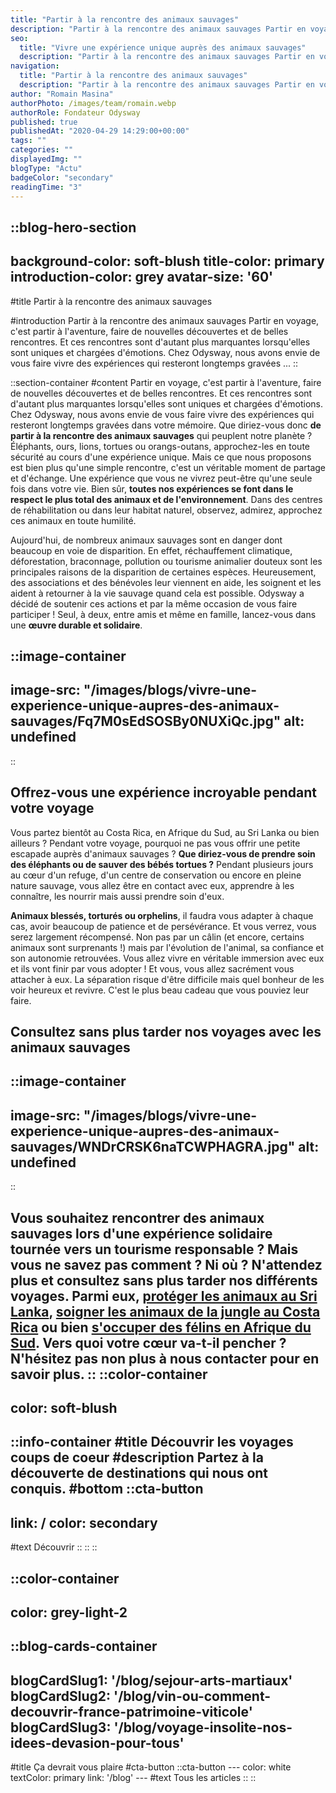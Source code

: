 ```yaml
---
title: "Partir à la rencontre des animaux sauvages"
description: "Partir à la rencontre des animaux sauvages Partir en voyage, c'est partir à l'aventure, faire de nouvelles découvertes et de belles rencontres. Et ces rencontres sont d'autant plus marquantes lorsqu'elles sont uniques et chargées d'émotions. Chez Odysway, nous avons envie de vous faire vivre des expériences qui resteront longtemps gravées ..."
seo:
  title: "Vivre une expérience unique auprès des animaux sauvages"
  description: "Partir à la rencontre des animaux sauvages Partir en voyage, c'est partir à l'aventure, faire de nouvelles découvertes et de belles rencontr"
navigation:
  title: "Partir à la rencontre des animaux sauvages"
  description: "Partir à la rencontre des animaux sauvages Partir en voyage, c'est partir à l'aventure, faire de nouvelles découvertes et de belles rencontres. Et ces rencontres sont d'autant plus marquantes lorsqu'elles sont uniques et chargées d'émotions. Chez Odysway, nous avons envie de vous faire vivre des expériences qui resteront longtemps gravées ..."
author: "Romain Masina"
authorPhoto: /images/team/romain.webp
authorRole: Fondateur Odysway
published: true
publishedAt: "2020-04-29 14:29:00+00:00"
tags: ""
categories: ""
displayedImg: ""
blogType: "Actu"
badgeColor: "secondary"
readingTime: "3"
---
```


::blog-hero-section
---
background-color: soft-blush
title-color: primary
introduction-color: grey
avatar-size: '60'
---
#title
Partir à la rencontre des animaux sauvages

#introduction
Partir à la rencontre des animaux sauvages Partir en voyage, c'est partir à l'aventure, faire de nouvelles découvertes et de belles rencontres. Et ces rencontres sont d'autant plus marquantes lorsqu'elles sont uniques et chargées d'émotions. Chez Odysway, nous avons envie de vous faire vivre des expériences qui resteront longtemps gravées ...
::

::section-container
#content
Partir en voyage, c'est partir à l'aventure, faire de nouvelles découvertes et de belles rencontres. Et ces rencontres sont d'autant plus marquantes lorsqu'elles sont uniques et chargées d'émotions. Chez Odysway, nous avons envie de vous faire vivre des expériences qui resteront longtemps gravées dans votre mémoire. Que diriez-vous donc **de partir à la rencontre des animaux sauvages** qui peuplent notre planète ? Éléphants, ours, lions, tortues ou orangs-outans, approchez-les en toute sécurité au cours d'une expérience unique. Mais ce que nous proposons est bien plus qu'une simple rencontre, c'est un véritable moment de partage et d'échange. Une expérience que vous ne vivrez peut-être qu'une seule fois dans votre vie. Bien sûr, **toutes nos expériences se font dans le respect le plus total des animaux et de l'environnement**. Dans des centres de réhabilitation ou dans leur habitat naturel, observez, admirez, approchez ces animaux en toute humilité.  
  
Aujourd'hui, de nombreux animaux sauvages sont en danger dont beaucoup en voie de disparition. En effet, réchauffement climatique, déforestation, braconnage, pollution ou tourisme animalier douteux sont les principales raisons de la disparition de certaines espèces. Heureusement, des associations et des bénévoles leur viennent en aide, les soignent et les aident à retourner à la vie sauvage quand cela est possible. Odysway a décidé de soutenir ces actions et par la même occasion de vous faire participer ! Seul, à deux, entre amis et même en famille, lancez-vous dans une **œuvre durable et solidaire**.

::image-container
---
image-src: "/images/blogs/vivre-une-experience-unique-aupres-des-animaux-sauvages/Fq7M0sEdSOSBy0NUXiQc.jpg"
alt: undefined
---
::

## Offrez-vous une expérience incroyable pendant votre voyage

Vous partez bientôt au Costa Rica, en Afrique du Sud, au Sri Lanka ou bien ailleurs ? Pendant votre voyage, pourquoi ne pas vous offrir une petite escapade auprès d'animaux sauvages ? **Que diriez-vous de prendre soin des éléphants ou de sauver des bébés tortues ?** Pendant plusieurs jours au cœur d'un refuge, d'un centre de conservation ou encore en pleine nature sauvage, vous allez être en contact avec eux, apprendre à les connaître, les nourrir mais aussi prendre soin d'eux.  
  
**Animaux blessés, torturés ou orphelins**, il faudra vous adapter à chaque cas, avoir beaucoup de patience et de persévérance. Et vous verrez, vous serez largement récompensé. Non pas par un câlin (et encore, certains animaux sont surprenants !) mais par l'évolution de l'animal, sa confiance et son autonomie retrouvées. Vous allez vivre en véritable immersion avec eux et ils vont finir par vous adopter ! Et vous, vous allez sacrément vous attacher à eux. La séparation risque d'être difficile mais quel bonheur de les voir heureux et revivre. C'est le plus beau cadeau que vous pouviez leur faire.

## Consultez sans plus tarder nos voyages avec les animaux sauvages

::image-container
---
image-src: "/images/blogs/vivre-une-experience-unique-aupres-des-animaux-sauvages/WNDrCRSK6naTCWPHAGRA.jpg"
alt: undefined
---
::

**Vous souhaitez rencontrer des animaux sauvages lors d'une expérience solidaire tournée vers un tourisme responsable ?** Mais vous ne savez pas comment ? Ni où ? N'attendez plus et consultez sans plus tarder nos différents voyages. Parmi eux, [protéger les animaux au Sri Lanka](https://odysway.com/voyages/protection-animaux-sri-lanka), [soigner les animaux de la jungle au Costa Rica](https://odysway.com/voyages/refuge-animaux-costa-rica) ou bien [s'occuper des félins en Afrique du Sud](https://odysway.com/voyages/felins-afrique-du-sud). Vers quoi votre cœur va-t-il pencher ? N'hésitez pas non plus à nous contacter pour en savoir plus.
::
::color-container
---
color: soft-blush
---
  ::info-container
  #title
  Découvrir les voyages coups de coeur
  #description
  Partez à la découverte de destinations qui nous ont conquis.
  #bottom
  ::cta-button
  ---
  link: /
  color: secondary
  ---
  #text
  Découvrir
  ::
  ::
::

::color-container
---
color: grey-light-2
---
  ::blog-cards-container
  ---
  blogCardSlug1: '/blog/sejour-arts-martiaux' 
  blogCardSlug2: '/blog/vin-ou-comment-decouvrir-france-patrimoine-viticole' 
  blogCardSlug3: '/blog/voyage-insolite-nos-idees-devasion-pour-tous' 
  ---
  #title
  Ça devrait vous plaire
  #cta-button
    ::cta-button
    ---
    color: white
    textColor: primary
    link: '/blog'
    ---
    #text
    Tous les  articles
    ::
  ::
